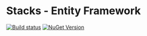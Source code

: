 # Stacks - Entity Framework
[![Build status](https://ci.appveyor.com/api/projects/status/sbnsc91s2y59gb3j/branch/master?svg=true)](https://ci.appveyor.com/project/slalom-saa/stacks-data-entityframework/branch/master)    [![NuGet Version](http://img.shields.io/nuget/v/Slalom.Stacks.EntityFramework.svg?style=flat)](https://www.nuget.org/packages/Slalom.Stacks.EntityFramework/)
